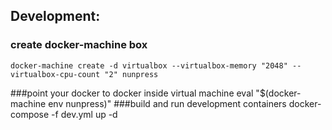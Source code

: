 ## Development:
### create docker-machine box
    docker-machine create -d virtualbox --virtualbox-memory "2048" --virtualbox-cpu-count "2" nunpress
###point your docker to docker inside virtual machine
    eval "$(docker-machine env nunpress)"
###build and run development containers
    docker-compose -f dev.yml up -d